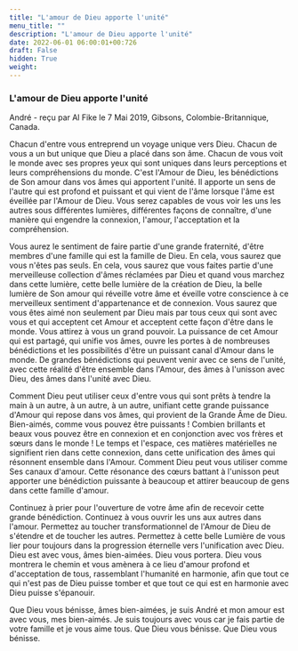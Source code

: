 ```yaml
---
title: "L'amour de Dieu apporte l'unité"
menu_title: ""
description: "L'amour de Dieu apporte l'unité"
date: 2022-06-01 06:00:01+00:726
draft: False
hidden: True
weight:
---
```

### L'amour de Dieu apporte l'unité

André - reçu par Al Fike le 7 Mai 2019, Gibsons, Colombie-Britannique, Canada.

Chacun d'entre vous entreprend un voyage unique vers Dieu. Chacun de vous a un but unique que Dieu a placé dans son âme. Chacun de vous voit le monde avec ses propres yeux qui sont uniques dans leurs perceptions et leurs compréhensions du monde. C'est l'Amour de Dieu, les bénédictions de Son amour dans vos âmes qui apportent l'unité. Il apporte un sens de l'autre qui est profond et puissant et qui vient de l'âme lorsque l'âme est éveillée par l'Amour de Dieu. Vous serez capables de vous voir les uns les autres sous différentes lumières, différentes façons de connaître, d'une manière qui engendre la connexion, l'amour, l'acceptation et la compréhension.

Vous aurez le sentiment de faire partie d'une grande fraternité, d'être membres d'une famille qui est la famille de Dieu. En cela, vous saurez que vous n'êtes pas seuls. En cela, vous saurez que vous faites partie d'une merveilleuse collection d'âmes réclamées par Dieu et quand vous marchez dans cette lumière, cette belle lumière de la création de Dieu, la belle lumière de Son amour qui réveille votre âme et éveille votre conscience à ce merveilleux sentiment d'appartenance et de connexion. Vous saurez que vous êtes aimé non seulement par Dieu mais par tous ceux qui sont avec vous et qui acceptent cet Amour et acceptent cette façon d'être dans le monde. Vous attirez à vous un grand pouvoir. La puissance de cet Amour qui est partagé, qui unifie vos âmes, ouvre les portes à de nombreuses bénédictions et les possibilités d'être un puissant canal d'Amour dans le monde. De grandes bénédictions qui peuvent venir avec ce sens de l'unité, avec cette réalité d'être ensemble dans l'Amour, des âmes à l'unisson avec Dieu, des âmes dans l'unité avec Dieu.

Comment Dieu peut utiliser ceux d'entre vous qui sont prêts à tendre la main à un autre, à un autre, à un autre, unifiant cette grande puissance d'Amour qui repose dans vos âmes, qui provient de la Grande Âme de Dieu. Bien-aimés, comme vous pouvez être puissants ! Combien brillants et beaux vous pouvez être en connexion et en conjonction avec vos frères et sœurs dans le monde ! Le temps et l'espace, ces matières matérielles ne signifient rien dans cette connexion, dans cette unification des âmes qui résonnent ensemble dans l'Amour. Comment Dieu peut vous utiliser comme Ses canaux d'amour. Cette résonance des cœurs battant à l'unisson peut apporter une bénédiction puissante à beaucoup et attirer beaucoup de gens dans cette famille d'amour.

Continuez à prier pour l'ouverture de votre âme afin de recevoir cette grande bénédiction. Continuez à vous ouvrir les uns aux autres dans l'amour. Permettez au toucher transformationnel de l'Amour de Dieu de s'étendre et de toucher les autres. Permettez à cette belle Lumière de vous lier pour toujours dans la progression éternelle vers l'unification avec Dieu. Dieu est avec vous, âmes bien-aimées. Dieu vous portera. Dieu vous montrera le chemin et vous amènera à ce lieu d'amour profond et d'acceptation de tous, rassemblant l'humanité en harmonie, afin que tout ce qui n'est pas de Dieu puisse tomber et que tout ce qui est en harmonie avec Dieu puisse s'épanouir.

Que Dieu vous bénisse, âmes bien-aimées, je suis André et mon amour est avec vous, mes bien-aimés. Je suis toujours avec vous car je fais partie de votre famille et je vous aime tous. Que Dieu vous bénisse. Que Dieu vous bénisse.

